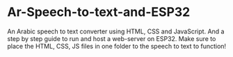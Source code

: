 # Ar-Speech-to-text-and-ESP32
An Arabic speech to text converter using HTML, CSS and JavaScript. And a step by step guide to run and host a web-server on ESP32.
Make sure to place the HTML, CSS, JS files in one folder to the speech to text to function!
